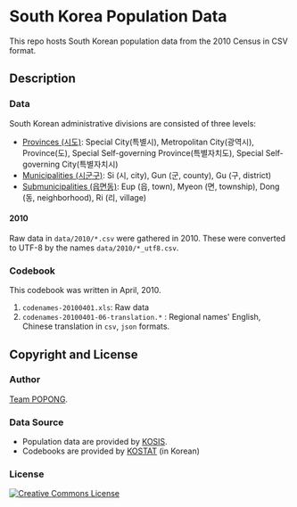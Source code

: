 South Korea Population Data
===========================

This repo hosts South Korean population data from the 2010 Census in CSV format.

## Description

### Data 
South Korean administrative divisions are consisted of three levels:

- [Provinces (시도)](http://en.wikipedia.org/wiki/Administrative_divisions_of_South_Korea#Provincial_level_divisions): Special City(특별시), Metropolitan City(광역시), Province(도), Special Self-governing Province(특별자치도), Special Self-governing City(특별자치시)
- [Municipalities (시군구)](http://en.wikipedia.org/wiki/Administrative_divisions_of_South_Korea#Municipal_level_divisions): Si (시, city), Gun (군, county), Gu (구, district)
- [Submunicipalities (읍면동)](http://en.wikipedia.org/wiki/Administrative_divisions_of_South_Korea#Submunicipal_level_divisions): Eup (읍, town), Myeon (면, township), Dong (동, neighborhood), Ri (리, village)

#### 2010
Raw data in `data/2010/*.csv` were gathered in 2010.
These were converted to UTF-8 by the names `data/2010/*_utf8.csv`.

### Codebook
This codebook was written in April, 2010.

1. `codenames-20100401.xls`: Raw data
1. `codenames-20100401-06-translation.*` : Regional names' English, Chinese translation in `csv`, `json` formats.

## Copyright and License

### Author
[Team POPONG](http://en.popong.com).

### Data Source
- Population data are provided by [KOSIS](http://kosis.kr/abroad/abroad_01List.jsp).
- Codebooks are provided by [KOSTAT](http://kostat.go.kr/kssc/board_notice/BoardAction.do?method=view&board_id=3&seq=8&num=8&parent_num=0&page=2&sdate=&edate=&search_mode=&keyword=&position=&catgrp=kssc&catid1=kssc06&catid2=&catid3=&catid4=#startHeader) (in Korean)

### License
<a rel="license" href="http://creativecommons.org/licenses/by/3.0/"><img alt="Creative Commons License" style="border-width:0" src="http://i.creativecommons.org/l/by/3.0/88x31.png" /></a>
